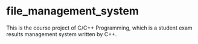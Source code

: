 # file_management_system
This is the course project of C/C++ Programming, which is a student exam results management system written by C++.
